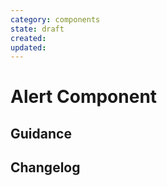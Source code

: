 ```yaml
---
category: components
state: draft
created: 
updated: 
---
```


# Alert Component

## Guidance

## Changelog
